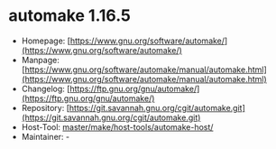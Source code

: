 # automake 1.16.5
 - Homepage: [https://www.gnu.org/software/automake/](https://www.gnu.org/software/automake/)
 - Manpage: [https://www.gnu.org/software/automake/manual/automake.html](https://www.gnu.org/software/automake/manual/automake.html)
 - Changelog: [https://ftp.gnu.org/gnu/automake/](https://ftp.gnu.org/gnu/automake/)
 - Repository: [https://git.savannah.gnu.org/cgit/automake.git](https://git.savannah.gnu.org/cgit/automake.git)
 - Host-Tool: [master/make/host-tools/automake-host/](https://github.com/Freetz-NG/freetz-ng/tree/master/make/host-tools/automake-host/)
 - Maintainer: -

